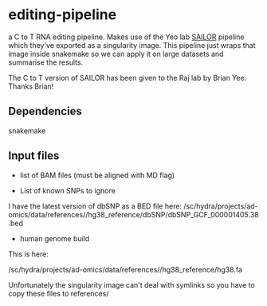 # editing-pipeline

a C to T RNA editing pipeline. Makes use of the Yeo lab [SAILOR](https://github.com/yeolab/sailor) pipeline which they've exported as a singularity image. This pipeline just wraps that image inside snakemake so we can apply it on large datasets and summarise the results. 

The C to T version of SAILOR has been given to the Raj lab by Brian Yee. Thanks Brian!


## Dependencies

snakemake

## Input files

- list of BAM files (must be aligned with MD flag)

- List of known SNPs to ignore
   
I have the latest version of dbSNP as a BED file here:
 /sc/hydra/projects/ad-omics/data/references//hg38_reference/dbSNP/dbSNP_GCF_000001405.38.bed

- human genome build

This is here:

/sc/hydra/projects/ad-omics/data/references//hg38_reference/hg38.fa

Unfortunately the singularity image can't deal with symlinks so you have to copy these files to references/


